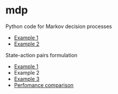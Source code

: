 mdp
===

Python code for Markov decision processes

* [Example 1](http://nbviewer.ipython.org/github/oyamad/mdp/blob/master/mdp_ex_kurtz.ipynb)
* [Example 2](http://nbviewer.ipython.org/github/oyamad/mdp/blob/master/mdp_ex_rust96.ipynb)

State-action pairs formulation

* [Example 1](http://nbviewer.ipython.org/github/oyamad/mdp/blob/master/mdp_ex_kurtz_sa.ipynb)
* Example 2
* [Example 3](http://nbviewer.ipython.org/github/oyamad/mdp/blob/master/mdp_ex_optgrowth.ipynb)
* [Perfomance comparison](http://nbviewer.ipython.org/github/oyamad/mdp/blob/master/mdp_sa01.ipynb)
